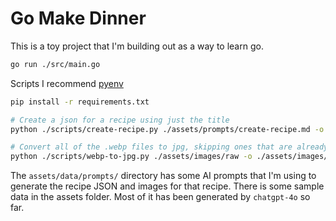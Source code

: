 # Go Make Dinner

This is a toy project that I'm building out as a way to learn go. 

```bash
go run ./src/main.go
```


Scripts
I recommend [pyenv](https://realpython.com/intro-to-pyenv/)

```bash
pip install -r requirements.txt

# Create a json for a recipe using just the title
python ./scripts/create-recipe.py ./assets/prompts/create-recipe.md -o ./assets/data/recipes/lunch/ "Protein-Rich Pumpkin Muffins"

# Convert all of the .webp files to jpg, skipping ones that are already converted
python ./scripts/webp-to-jpg.py ./assets/images/raw -o ./assets/images/jpgs
```

The `assets/data/prompts/` directory has some AI prompts that I'm using to generate the recipe JSON and images for that recipe. There is some sample data in the assets folder. Most of it has been generated by `chatgpt-4o` so far.